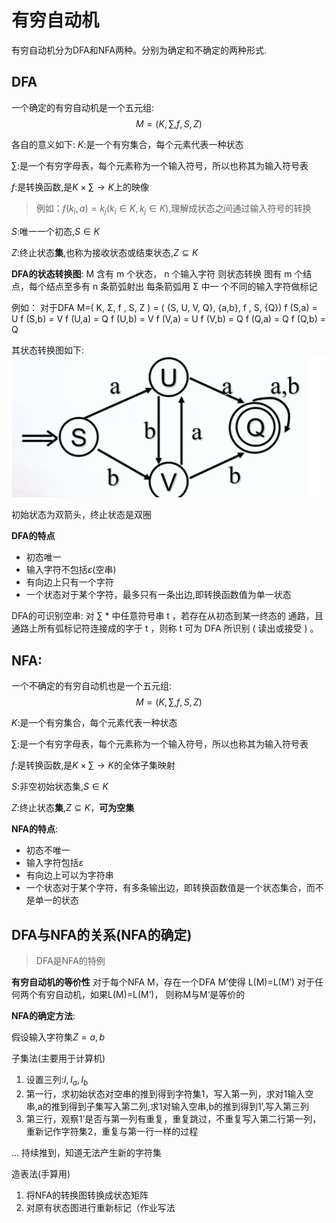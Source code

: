 # 有穷自动机

有穷自动机分为DFA和NFA两种。分别为确定和不确定的两种形式.

## DFA

一个确定的有穷自动机是一个五元组:
$$
    M=(K,\sum , f,S,Z)
$$

各自的意义如下:
$K$:是一个有穷集合，每个元素代表一种状态

$\sum$:是一个有穷字母表，每个元素称为一个输入符号，所以也称其为输入符号表

$f$:是转换函数,是$K\times \sum \rightarrow K$上的映像
> 例如：$f(k_i,a)=k_j(k_i\in K,k_j\in K)$,理解成状态之间通过输入符号的转换

$S$:唯一一个初态,$S\in K$

$Z$:终止状态**集**,也称为接收状态或结束状态,$Z\subseteq K$

**DFA的状态转换图**: 
M 含有 m 个状态， n 个输入字符
则状态转换 图有 m 个结点，每个结点至多有 n 条箭弧射出
每条箭弧用 Σ 中一 个不同的输入字符做标记

例如：
对于DFA M=( K, Σ, f , S, Z ) = ( {S, U, V, Q}, {a,b}, f , S, {Q})
f (S,a) = U   f (S,b) = V   f (U,a) = Q   f (U,b) = V   f (V,a) = U   f (V,b) = Q   f (Q,a) = Q   f (Q,b) = Q

其状态转换图如下:
![](3.1.png)

初始状态为双箭头，终止状态是双圈

**DFA的特点**
- 初态唯一
- 输入字符不包括$\varepsilon$(空串)
- 有向边上只有一个字符
- 一个状态对于某个字符，最多只有一条出边,即转换函数值为单一状态

DFA的可识别空串:
对 ∑ * 中任意符号串 t ，若存在从初态到某一终态的 通路，且通路上所有弧标记符连接成的字于 
t ，则称 t 可为 DFA 所识别 ( 读出或接受 ) 。


## NFA:

一个不确定的有穷自动机也是一个五元组:
$$
    M=(K,\sum , f,S,Z)
$$

$K$:是一个有穷集合，每个元素代表一种状态

$\sum$:是一个有穷字母表，每个元素称为一个输入符号，所以也称其为输入符号表

$f$:是转换函数,是$K\times \sum \rightarrow K$的全体子集映射

$S$:非空初始状态集,$S\in K$

$Z$:终止状态**集**,$Z\subseteq K$，**可为空集**

**NFA的特点**:
- 初态不唯一
- 输入字符包括$\varepsilon$
- 有向边上可以为字符串
- 一个状态对于某个字符，有多条输出边，即转换函数值是一个状态集合，而不是单一的状态

## DFA与NFA的关系(NFA的确定)

> DFA是NFA的特例

**有穷自动机的等价性**
对于每个NFA M，存在一个DFA M’使得 L(M)=L(M’)
对于任何两个有穷自动机，如果L(M)=L(M’)， 则称M与M‘是等价的


**NFA的确定方法**:

假设输入字符集$Z={a,b}$

子集法(主要用于计算机)
1.  设置三列:$I,I_a,I_b$
2.  第一行，求初始状态对空串的推到得到字符集1，写入第一列，求对1输入空串,a的推到得到子集写入第二列,求1对输入空串,b的推到得到1’,写入第三列
3.  第三行，观察1’是否与第一列有重复，重复跳过，不重复写入第二行第一列，重新记作字符集2，重复与第一行一样的过程

... 持续推到，知道无法产生新的字符集

造表法(手算用)
1. 将NFA的转换图转换成状态矩阵
2. 对原有状态图进行重新标记（作业写法